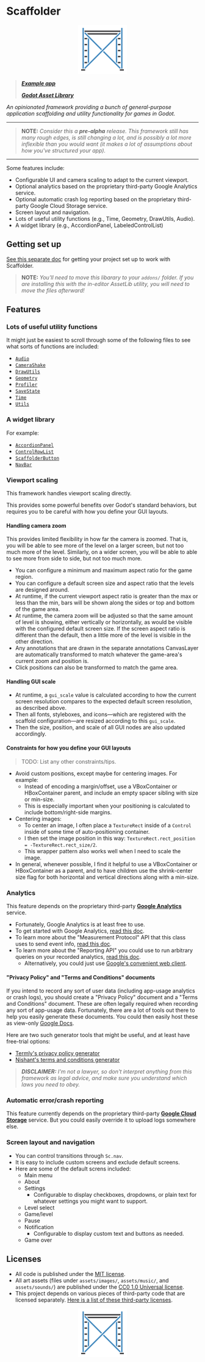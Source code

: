 # Scaffolder

<p align="center">
  <img src="assets/images/device_icons/icon_128.png"
       alt="The Scaffolder icon, showing construction scaffolding">
</p>

> _**[Example app](https://github.com/snoringcatgames/squirrel_away)**_
> 
> _**[Godot Asset Library](https://godotengine.org/asset-library/asset/969)**_

_An opinionated framework providing a bunch of general-purpose application scaffolding and utility functionality for games in Godot._

--------

> **NOTE:** _Consider this a **pre-alpha** release. This framework still has many rough edges, is still changing a lot, and is possibly a lot more inflexible than you would want (it makes a lot of assumptions about how you've structured your app)._

--------

Some features include:
-   Configurable UI and camera scaling to adapt to the current viewport.
-   Optional analytics based on the proprietary third-party Google Analytics service.
-   Optional automatic crash log reporting based on the proprietary third-party Google Cloud Storage service.
-   Screen layout and navigation.
-   Lots of useful utility functions (e.g., Time, Geometry, DrawUtils, Audio).
-   A widget library (e.g., AccordionPanel, LabeledControlList)

## Getting set up

[See this separate doc](/docs/getting_set_up.md) for getting your project set up to work with Scaffolder.

> **NOTE:** _You'll need to move this libarary to your `addons/` folder. If you are installing this with the in-editor AssetLib utility, you will need to move the files afterward!_

## Features

### Lots of useful utility functions

It might just be easiest to scroll through some of the following files to see what sorts of functions are included:
-   [`Audio`](/src/utils/audio.gd)
-   [`CameraShake`](/src/utils/camera_shake.gd)
-   [`DrawUtils`](/src/utils/scaffolder_draw_utils.gd)
-   [`Geometry`](/src/utils/scaffolder_geometry.gd)
-   [`Profiler`](/src/utils/time/profiler.gd)
-   [`SaveState`](/src/data/save_state.gd)
-   [`Time`](/src/utils/time/time.gd)
-   [`Utils`](/src/utils/utils.gd)

### A widget library

For example:
-   [`AccordionPanel`](/src/gui/widgets/accordion_panel.gd)
-   [`ControlRowList`](/src/gui/control_row_list/control_row_list.gd)
-   [`ScaffolderButton`](/src/gui/widgets/scaffolder_button.gd)
-   [`NavBar`](/src/gui/nav_bar.gd)


### Viewport scaling

This framework handles viewport scaling directly.

This provides some powerful benefits over Godot's standard behaviors, but requires you to be careful with how you define your GUI layouts.

#### Handling camera zoom

This provides limited flexibility in how far the camera is zoomed. That is, you will be able to see more of the level on a larger screen, but not too much more of the level. Similarly, on a wider screen, you will be able to able to see more from side to side, but not too much more.

-   You can configure a minimum and maximum aspect ratio for the game region.
-   You can configure a default screen size and aspect ratio that the levels are designed around.
-   At runtime, if the current viewport aspect ratio is greater than the max or less than the min, bars will be shown along the sides or top and bottom of the game area.
-   At runtime, the camera zoom will be adjusted so that the same amount of level is showing, either vertically or horizontally, as would be visible with the configured default screen size. If the screen aspect ratio is different than the default, then a little more of the level is visible in the other direction.
-   Any annotations that are drawn in the separate annotations CanvasLayer are automatically transformed to match whatever the game-area's current zoom and position is.
-   Click positions can also be transformed to match the game area.

#### Handling GUI scale

-   At runtime, a `gui_scale` value is calculated according to how the current screen resolution compares to the expected default screen resolution, as described above.
-   Then all fonts, styleboxes, and icons—which are registered with the scaffold configuration—are resized according to this `gui_scale`.
-   Then the size, position, and scale of all GUI nodes are also updated accordingly.

#### Constraints for how you define your GUI layouts

> TODO: List any other constraints/tips.

-   Avoid custom positions, except maybe for centering images. For example:
    -   Instead of encoding a margin/offset, use a VBoxContainer or HBoxContainer parent, and include an empty spacer sibling with size or min-size.
    -   This is especially important when your positioning is calculated to include bottom/right-side margins.
-   Centering images:
    -   To center an image, I often place a `TextureRect` inside of a `Control` inside of some time of auto-positioning container.
    -   I then set the image position in this way: `TextureRect.rect_position = -TextureRect.rect_size/2`.
    -   This wrapper pattern also works well when I need to scale the image.
-   In general, whenever possible, I find it helpful to use a VBoxContainer or HBoxContainer as a parent, and to have children use the shrink-center size flag for both horizontal and vertical directions along with a min-size.

### Analytics

This feature depends on the proprietary third-party **[Google Analytics](https://analytics.google.com/analytics/web/#/)** service.

-   Fortunately, Google Analytics is at least free to use.
-   To get started with Google Analytics, [read this doc](https://support.google.com/analytics/answer/1008015?hl=en).
-   To learn more about the "Measurement Protocol" API that this class uses to send event info, [read this doc](https://developers.google.com/analytics/devguides/collection/protocol/v1).
-   To learn more about the "Reporting API" you could use to run arbitrary queries on your recorded analytics, [read this doc](https://developers.google.com/analytics/devguides/reporting/core/v4).
    -   Alternatively, you could just use [Google's convenient web client](http://analytics.google.com/).

#### "Privacy Policy" and "Terms and Conditions" documents

If you intend to record any sort of user data (including app-usage analytics or crash logs), you should create a "Privacy Policy" document and a "Terms and Conditions" document. These are often legally required when recording any sort of app-usage data. Fortunately, there are a lot of tools out there to help you easily generate these documents. You could then easily host these as view-only [Google Docs](https://docs.google.com/).

Here are two such generator tools that might be useful, and at least have free-trial options:
-   [Termly's privacy policy generator](https://termly.io/products/privacy-policy-generator/?ftseo)
-   [Nishant's terms and conditions generator](https://app-privacy-policy-generator.nisrulz.com/)

> _**DISCLAIMER:** I'm not a lawyer, so don't interpret anything from this framework as legal advice, and make sure you understand which laws you need to obey._

### Automatic error/crash reporting

This feature currently depends on the proprietary third-party **[Google Cloud Storage](https://cloud.google.com/storage)** service. But you could easily override it to upload logs somewhere else.

### Screen layout and navigation

-   You can control transitions through `Sc.nav`.
-   It is easy to include custom screens and exclude default screens.
-   Here are some of the default screns included:
    -   Main menu
    -   About
    -   Settings
        -   Configurable to display checkboxes, dropdowns, or plain text for whatever settings you might want to support.
    -   Level select
    -   Game/level
    -   Pause
    -   Notification
        -   Configurable to display custom text and buttons as needed.
    -   Game over

## Licenses

-   All code is published under the [MIT license](LICENSE).
-   All art assets (files under `assets/images/`, `assets/music/`, and `assets/sounds/`) are published under the [CC0 1.0 Universal license](https://creativecommons.org/publicdomain/zero/1.0/deed.en).
-   This project depends on various pieces of third-party code that are licensed separately. [Here is a list of these third-party licenses](/src/config/scaffolder_third_party_licenses.gd).

<p align="center">
  <img src="assets/images/device_icons/icon_128.png"
       alt="The Scaffolder icon, showing construction scaffolding">
</p>
